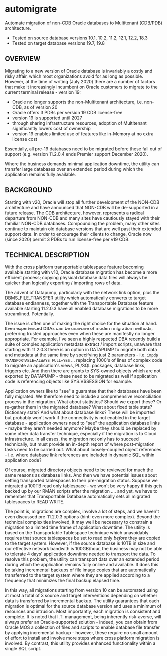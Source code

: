 # automigrate
Automate migration of non-CDB Oracle databases to Multitenant (CDB/PDB) architecture.
- Tested on source database versions 10.1, 10.2, 11.2, 12.1, 12.2, 18.3
- Tested on target database versions 19.7, 19.8 

OVERVIEW
--------
Migrating to a new version of Oracle database is invariably a costly and risky affair, which most organizations avoid for as long as possible. However, at the time of writing (July 2020) there are a number of factors that make it increasingly incumbent on Oracle customers to migrate to the current terminal release - version 19:
- Oracle no longer supports the non-Multitenant architecture, i.e. non-CDB, as of version 20
- Oracle offers 3 PDBs per version 19 CDB license-free
- version 19 is supported until 2027
- through sharing infrastructure resources, adoption of Multitenant significantly lowers cost of ownership
- version 19 enables limited use of features like in-Memory at no extra license cost

Essentially, all pre-19 databases need to be migrated before these fall out of support (e.g. version 11.2.0.4 ends Premier support December 2020).   

Where the business demands minimal application downtime, the utility can transfer large databases over an extended period during which the application remains fully available.

BACKGROUND
----------
Starting with v20, Oracle will stop all further development of the NON-CDB architecture and have announced that NON-CDB will be de-supported in a future release. The CDB architecture, however, represents a radical departure from NON-CDB and many sites have cautiously stayed with their familiar NON-CDB databases. Compounding the problem, many other sites continue to maintain old database versions that are well past their extended support date. In order to encourage their clients to change, Oracle now (since 2020) permit 3 PDBs to run license-free per v19 CDB.

TECHNICAL DESCRIPTION
---------------------
With the cross platform transportable tablespace feature becoming available starting with v10, Oracle database migration has become a more efficient process; copying physical database data files will always be quicker than logically exporting / importing rows of data.

The advent of Datapump, particularly with the network link option, plus the DBMS_FILE_TRANSFER utility which automatically converts to target database endianness, together with the Transportable Database feature available starting 11.2.0.3 have all enabled database migrations to be more streamlined. Potentially.

The issue is often one of making the right choice for the situation at hand. Even experienced DBAs can be unaware of modern migration methods, preferring trusted approaches even when these are manifestly no longer appropriate. For example, I've seen a highly respected DBA recently build a suite of complex application metadata extract / import scripts, unaware that starting with 11.2.0.3 there is an option in DATAPUMP to migrate both data and metadata at the same time by specifying just 2 parameters - i.e. `impdp TRANSPORTABLE=ALWAYS FULL=YES` ... replacing 1000's of lines of complex code to migrate an application's views, PL/SQL packages, database links, triggers etc. And then there are grants to SYS-owned objects which are not exported by DATAPUMP - these need to be migrated as well if application code is referencing objects like SYS.V$SESSION for example.

Application owners like to "see" a guarantee that their databases have been fully migrated. We therefore need to include a comprehensive reconciliation process in the migration. What about statistics? Should we export these? Or re-gather them in the migrated database? What about fixed table stats? Dictionary stats? And what about database links? These will be imported but probably won't work if the connectivity is not enabled in the target database - application owners need to "see" the application database links - maybe they aren't needed anymore? Maybe they should be replaced by some other data transfer technique, especially if the migration is to Cloud infrastructure. In all cases, the migration not only has to succeed technically, but must provide an in-depth report of where post-migration tasks need to be carried out. What about loosely-coupled object references - i.e. where database link references are included in dynamic SQL within application code? 

Of course, migrated directory objects need to be reviewed for much the same reasons as database links. And then we have potential issues about setting transported tablespaces to their pre-migration status. Suppose we migrated a 100TB read only tablespace - we won't be very happy if this gets backed up by our RMAN scripts after the migration .... and yet, we have to remember that Transportable Database automatically sets all migrated tablespaces to READ WRITE.

The point is, migrations are complex, involve a lot of steps, and we haven't even discussed pre-11.2.0.3 options (hint: even more complex). Beyond the technical complexities involved, it may well be necessary to constrain a migration to a limited time frame of application downtime. The utility is based on the Transportable Tablespace technique which unavoidably requires that source tablespaces be set to read only *before* they are copied to the target system. However, if the source database is 10TB in size and our effective network bandwith is 100GB/hour, the business may not be able to tolerate 4 days' application downtime needed to transport the data. To resolve this problem, the utility can transport data over an extended period during which the application remains fully online and available. It does this be taking incremental backups of file image copies that are automatically transferred to the target system where they are applied according to a frequency that minimizes the final backup elapsed time.

In this way, all migrations starting from version 10 can be automated using at most a total of 3 source and target interventions depending on whether data is transferred by incremental backup. The utility guarantees that each migration is optimal for the source database version and uses a minimum of resources and intrusion. Most importantly, each migration is consistent and complete. It is noted that I.T. management, being inherently risk-averse, will always prefer an Oracle-supported solution - indeed, you can obtain from Oracle MOS a collection of files and scripts to enable database file transfer by applying incremental backup - however, these require no small amount of effort to install and involve more steps where cross platform migration is involved. By contrast, this utility provides enhanced functionality within a single SQL script.

